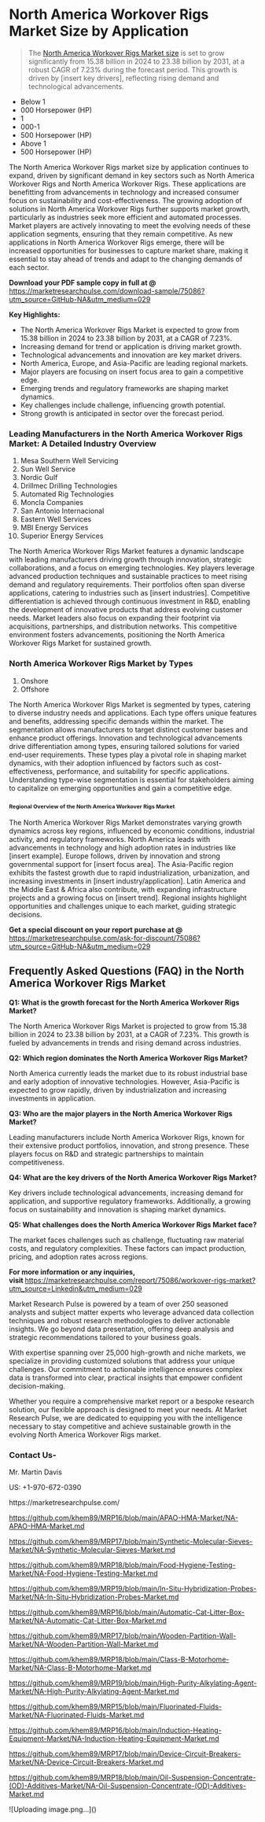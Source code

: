 <h1>North America Workover Rigs Market&nbsp;Size by Application</h1><blockquote><p>The <a href="https://marketresearchpulse.com/download-sample/75086?utm_source=GitHub-NA&amp;utm_medium=029">North America Workover Rigs Market size</a> is set to grow significantly from 15.38 billion in 2024 to 23.38 billion by 2031, at a robust CAGR of 7.23% during the forecast period. This growth is driven by [insert key drivers], reflecting rising demand and technological advancements.</p></blockquote><ul><li>Below 1<li> 000 Horsepower (HP) <li> 1<li> 000-1<li> 500 Horsepower (HP) <li> Above 1<li> 500 Horsepower (HP)</li></ul><p>The North America Workover Rigs market size by application continues to expand, driven by significant demand in key sectors such as North America Workover Rigs and North America Workover Rigs. These applications are benefitting from advancements in technology and increased consumer focus on sustainability and cost-effectiveness. The growing adoption of solutions in North America Workover Rigs further supports market growth, particularly as industries seek more efficient and automated processes. Market players are actively innovating to meet the evolving needs of these application segments, ensuring that they remain competitive. As new applications in North America Workover Rigs emerge, there will be increased opportunities for businesses to capture market share, making it essential to stay ahead of trends and adapt to the changing demands of each sector.</p><p><strong>Download your PDF sample copy in full at @ </strong><a href="https://marketresearchpulse.com/download-sample/75086?utm_source=GitHub-NA&amp;utm_medium=029">https://marketresearchpulse.com/download-sample/75086?utm_source=GitHub-NA&amp;utm_medium=029</a></p><p><strong>Key Highlights: </strong></p><ul><li>The North America Workover Rigs Market is expected to grow from 15.38 billion in 2024 to 23.38 billion by 2031, at a CAGR of 7.23%.</li><li>Increasing demand for trend or application is driving market growth.</li><li>Technological advancements and innovation are key market drivers.</li><li>North America, Europe, and Asia-Pacific are leading regional markets.</li><li>Major players are focusing on insert focus area to gain a competitive edge.</li><li>Emerging trends and regulatory frameworks are shaping market dynamics.</li><li>Key challenges include challenge, influencing growth potential.</li><li>Strong growth is anticipated in sector over the forecast period.</li></ul><h3>Leading Manufacturers in the North America Workover Rigs Market: A Detailed Industry Overview</h3><ol><li>Mesa Southern Well Servicing</li><li>Sun Well Service</li><li>Nordic Gulf</li><li>Drillmec Drilling Technologies</li><li>Automated Rig Technologies</li><li>Moncla Companies</li><li>San Antonio Internacional</li><li>Eastern Well Services</li><li>MBI Energy Services</li><li>Superior Energy Services</li></ol><div class="flex max-w-full flex-col flex-grow"><div class="min-h-8 text-message flex w-full flex-col items-end gap-2 whitespace-normal break-words [.text-message+&amp;]:mt-5" dir="auto" data-message-author-role="assistant" data-message-id="fd8432e4-4910-450d-b182-61b7bfb0a01f" data-message-model-slug="gpt-4o"><div class="flex w-full flex-col gap-1 empty:hidden first:pt-[3px]"><div class="markdown prose w-full break-words dark:prose-invert light"><p>The North America Workover Rigs Market features a dynamic landscape with leading manufacturers driving growth through innovation, strategic collaborations, and a focus on emerging technologies. Key players leverage advanced production techniques and sustainable practices to meet rising demand and regulatory requirements. Their portfolios often span diverse applications, catering to industries such as [insert industries]. Competitive differentiation is achieved through continuous investment in R&amp;D, enabling the development of innovative products that address evolving customer needs. Market leaders also focus on expanding their footprint via acquisitions, partnerships, and distribution networks. This competitive environment fosters advancements, positioning the North America Workover Rigs Market for sustained growth.</p></div></div></div></div><h3>North America Workover Rigs Market by Types</h3><ol><li>Onshore <li> Offshore</li></ol><div class="flex max-w-full flex-col flex-grow"><div class="min-h-8 text-message flex w-full flex-col items-end gap-2 whitespace-normal break-words [.text-message+&amp;]:mt-5" dir="auto" data-message-author-role="assistant" data-message-id="084470be-0bb7-4664-bddf-5156b4f41249" data-message-model-slug="gpt-4o-mini"><div class="flex w-full flex-col gap-1 empty:hidden first:pt-[3px]"><div class="markdown prose w-full break-words dark:prose-invert light"><p>The North America Workover Rigs Market is segmented by types, catering to diverse industry needs and applications. Each type offers unique features and benefits, addressing specific demands within the market. The segmentation allows manufacturers to target distinct customer bases and enhance product offerings. Innovation and technological advancements drive differentiation among types, ensuring tailored solutions for varied end-user requirements. These types play a pivotal role in shaping market dynamics, with their adoption influenced by factors such as cost-effectiveness, performance, and suitability for specific applications. Understanding type-wise segmentation is essential for stakeholders aiming to capitalize on emerging opportunities and gain a competitive edge.</p></div></div></div></div><h3><span style="font-size: 11px;">Regional Overview of the North America Workover Rigs Market</span></h3><div class="flex max-w-full flex-col flex-grow"><div class="min-h-8 text-message flex w-full flex-col items-end gap-2 whitespace-normal break-words [.text-message+&amp;]:mt-5" dir="auto" data-message-author-role="assistant" data-message-id="e9038762-ce64-4e30-91c9-9bd413514231" data-message-model-slug="gpt-4o-mini"><div class="flex w-full flex-col gap-1 empty:hidden first:pt-[3px]"><div class="markdown prose w-full break-words dark:prose-invert light"><p>The North America Workover Rigs Market demonstrates varying growth dynamics across key regions, influenced by economic conditions, industrial activity, and regulatory frameworks. North America leads with advancements in technology and high adoption rates in industries like [insert example]. Europe follows, driven by innovation and strong governmental support for [insert focus area]. The Asia-Pacific region exhibits the fastest growth due to rapid industrialization, urbanization, and increasing investments in [insert industry/application]. Latin America and the Middle East &amp; Africa also contribute, with expanding infrastructure projects and a growing focus on [insert trend]. Regional insights highlight opportunities and challenges unique to each market, guiding strategic decisions.</p></div></div></div></div><p><strong>Get a special discount on your report purchase at @ </strong><a href="https://marketresearchpulse.com/ask-for-discount/75086?utm_source=GitHub-NA&amp;utm_medium=029">https://marketresearchpulse.com/ask-for-discount/75086?utm_source=GitHub-NA&amp;utm_medium=029</a></p><h2>Frequently Asked Questions (FAQ) in the North America Workover Rigs Market</h2><p><strong>Q1: What is the growth forecast for the North America Workover Rigs Market?</strong></p><p>The North America Workover Rigs Market is projected to grow from 15.38 billion in 2024 to 23.38 billion by 2031, at a CAGR of 7.23%. This growth is fueled by advancements in trends and rising demand across industries.</p><p><strong>Q2: Which region dominates the North America Workover Rigs Market?</strong></p><p>North America currently leads the market due to its robust industrial base and early adoption of innovative technologies. However, Asia-Pacific is expected to grow rapidly, driven by industrialization and increasing investments in application.</p><p><strong>Q3: Who are the major players in the North America Workover Rigs Market?</strong></p><p>Leading manufacturers include North America Workover Rigs, known for their extensive product portfolios, innovation, and strong presence. These players focus on R&amp;D and strategic partnerships to maintain competitiveness.</p><p><strong>Q4: What are the key drivers of the North America Workover Rigs Market?</strong></p><p>Key drivers include technological advancements, increasing demand for application, and supportive regulatory frameworks. Additionally, a growing focus on sustainability and innovation is shaping market dynamics.</p><p><strong>Q5: What challenges does the North America Workover Rigs Market face?</strong></p><p>The market faces challenges such as challenge, fluctuating raw material costs, and regulatory complexities. These factors can impact production, pricing, and adoption rates across regions.</p><p><strong>For more information or any inquiries, visit&nbsp;</strong><a href="https://marketresearchpulse.com/report/75086/workover-rigs-market?utm_source=Linkedin&utm_medium=029">https://marketresearchpulse.com/report/75086/workover-rigs-market?utm_source=Linkedin&utm_medium=029</a></p><p>Market Research Pulse is powered by a team of over 250 seasoned analysts and subject matter experts who leverage advanced data collection techniques and robust research methodologies to deliver actionable insights. We go beyond data presentation, offering deep analysis and strategic recommendations tailored to your business goals.</p><p>With expertise spanning over 25,000 high-growth and niche markets, we specialize in providing customized solutions that address your unique challenges. Our commitment to actionable intelligence ensures complex data is transformed into clear, practical insights that empower confident decision-making.</p><p>Whether you require a comprehensive market report or a bespoke research solution, our flexible approach is designed to meet your needs. At Market Research Pulse, we are dedicated to equipping you with the intelligence necessary to stay competitive and achieve sustainable growth in the evolving North America Workover Rigs market.</p><h3><strong>Contact Us-</strong></h3><p>Mr. Martin Davis</p><p>US: +1-970-672-0390</p><p>https://marketresearchpulse.com/</p><p><a href="https://github.com/khem89/MRP16/blob/main/APAO-HMA-Market/NA-APAO-HMA-Market.md">https://github.com/khem89/MRP16/blob/main/APAO-HMA-Market/NA-APAO-HMA-Market.md</a></p><p><a href="https://github.com/khem89/MRP17/blob/main/Synthetic-Molecular-Sieves-Market/NA-Synthetic-Molecular-Sieves-Market.md">https://github.com/khem89/MRP17/blob/main/Synthetic-Molecular-Sieves-Market/NA-Synthetic-Molecular-Sieves-Market.md</a></p><p><a href="https://github.com/khem89/MRP18/blob/main/Food-Hygiene-Testing-Market/NA-Food-Hygiene-Testing-Market.md">https://github.com/khem89/MRP18/blob/main/Food-Hygiene-Testing-Market/NA-Food-Hygiene-Testing-Market.md</a></p><p><a href="https://github.com/khem89/MRP19/blob/main/In-Situ-Hybridization-Probes-Market/NA-In-Situ-Hybridization-Probes-Market.md">https://github.com/khem89/MRP19/blob/main/In-Situ-Hybridization-Probes-Market/NA-In-Situ-Hybridization-Probes-Market.md</a></p><p><a href="https://github.com/khem89/MRP16/blob/main/Automatic-Cat-Litter-Box-Market/NA-Automatic-Cat-Litter-Box-Market.md">https://github.com/khem89/MRP16/blob/main/Automatic-Cat-Litter-Box-Market/NA-Automatic-Cat-Litter-Box-Market.md</a></p><p><a href="https://github.com/khem89/MRP17/blob/main/Wooden-Partition-Wall-Market/NA-Wooden-Partition-Wall-Market.md">https://github.com/khem89/MRP17/blob/main/Wooden-Partition-Wall-Market/NA-Wooden-Partition-Wall-Market.md</a></p><p><a href="https://github.com/khem89/MRP18/blob/main/Class-B-Motorhome-Market/NA-Class-B-Motorhome-Market.md">https://github.com/khem89/MRP18/blob/main/Class-B-Motorhome-Market/NA-Class-B-Motorhome-Market.md</a></p><p><a href="https://github.com/khem89/MRP19/blob/main/High-Purity-Alkylating-Agent-Market/NA-High-Purity-Alkylating-Agent-Market.md">https://github.com/khem89/MRP19/blob/main/High-Purity-Alkylating-Agent-Market/NA-High-Purity-Alkylating-Agent-Market.md</a></p><p><a href="https://github.com/khem89/MRP15/blob/main/Fluorinated-Fluids-Market/NA-Fluorinated-Fluids-Market.md">https://github.com/khem89/MRP15/blob/main/Fluorinated-Fluids-Market/NA-Fluorinated-Fluids-Market.md</a></p><p><a href="https://github.com/khem89/MRP16/blob/main/Induction-Heating-Equipment-Market/NA-Induction-Heating-Equipment-Market.md">https://github.com/khem89/MRP16/blob/main/Induction-Heating-Equipment-Market/NA-Induction-Heating-Equipment-Market.md</a></p><p><a href="https://github.com/khem89/MRP17/blob/main/Device-Circuit-Breakers-Market/NA-Device-Circuit-Breakers-Market.md">https://github.com/khem89/MRP17/blob/main/Device-Circuit-Breakers-Market/NA-Device-Circuit-Breakers-Market.md</a></p><p><a href="https://github.com/khem89/MRP18/blob/main/Oil-Suspension-Concentrate-(OD)-Additives-Market/NA-Oil-Suspension-Concentrate-(OD)-Additives-Market.md">https://github.com/khem89/MRP18/blob/main/Oil-Suspension-Concentrate-(OD)-Additives-Market/NA-Oil-Suspension-Concentrate-(OD)-Additives-Market.md</a></p>
![Uploading image.png…]()
